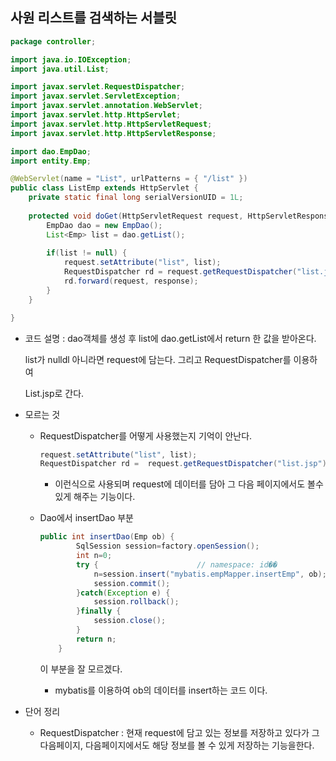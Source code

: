 ## 사원 리스트를 검색하는 서블릿

~~~java
package controller;

import java.io.IOException;
import java.util.List;

import javax.servlet.RequestDispatcher;
import javax.servlet.ServletException;
import javax.servlet.annotation.WebServlet;
import javax.servlet.http.HttpServlet;
import javax.servlet.http.HttpServletRequest;
import javax.servlet.http.HttpServletResponse;

import dao.EmpDao;
import entity.Emp;

@WebServlet(name = "List", urlPatterns = { "/list" })
public class ListEmp extends HttpServlet {
	private static final long serialVersionUID = 1L;
 
	protected void doGet(HttpServletRequest request, HttpServletResponse response) throws ServletException, IOException {
		EmpDao dao = new EmpDao();
		List<Emp> list = dao.getList();
		
		if(list != null) {
			request.setAttribute("list", list);
			RequestDispatcher rd = request.getRequestDispatcher("list.jsp");
			rd.forward(request, response);
		}
	}

}
~~~

* 코드 설명 : dao객체를 생성 후 list에 dao.getList에서 return 한 값을 받아온다.

  list가 nulldl 아니라면 request에 담는다. 그리고 RequestDispatcher를 이용하여 

  List.jsp로 간다.

* 모르는 것

  * RequestDispatcher를 어떻게 사용했는지 기억이 안난다.

    ~~~java
    request.setAttribute("list", list);
    RequestDispatcher rd =  request.getRequestDispatcher("list.jsp");
    ~~~

    * 이런식으로 사용되며 request에 데이터를 담아 그 다음 페이지에서도 볼수 있게 해주는 기능이다.

  * Dao에서 insertDao 부분 

    ~~~java
    public int insertDao(Emp ob) {
    		SqlSession session=factory.openSession();
    		int n=0;
    		try {                      // namespace: id��  
    			n=session.insert("mybatis.empMapper.insertEmp", ob); 
    			session.commit();
    		}catch(Exception e) {
    			session.rollback();
    		}finally {
    			session.close();
    		}
    		return n;
    	}
    ~~~

    이 부분을 잘 모르겠다.

    * mybatis를 이용하여 ob의 데이터를 insert하는 코드 이다.

* 단어 정리

  * RequestDispatcher : 현재 request에 담고 있는 정보를 저장하고 있다가 그 다음페이지, 다음페이지에서도 해당 정보를 볼 수 있게 저장하는 기능을한다.
